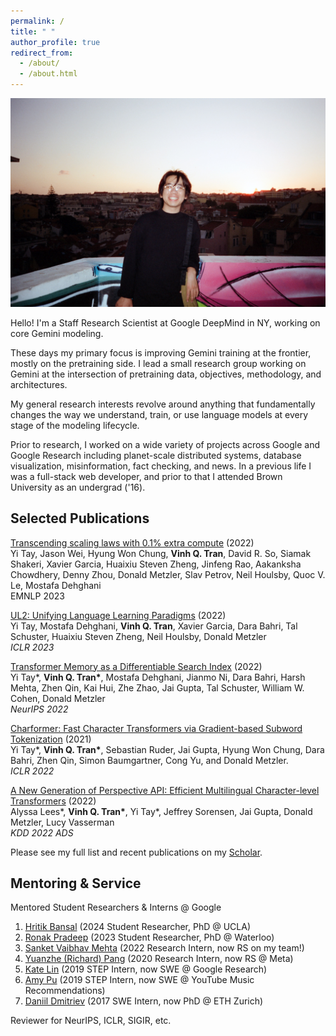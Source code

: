 ```yaml
---
permalink: /
title: " "
author_profile: true
redirect_from: 
  - /about/
  - /about.html
---
```


![image](images/vinh-flash.jpeg)

Hello! I'm a Staff Research Scientist at Google DeepMind in NY, working on core Gemini modeling.

These days my primary focus is improving Gemini training at the frontier, mostly on the pretraining side. I lead a small research group working on Gemini at the intersection of pretraining data, objectives, methodology, and architectures.

My general research interests revolve around anything that fundamentally changes the way we understand, train, or use language models at every stage of the modeling lifecycle.

Prior to research, I worked on a wide variety of projects across Google and Google Research including planet-scale distributed systems, database visualization, misinformation, fact checking, and news. In a previous life I was a full-stack web developer, and prior to that I attended Brown University as an undergrad ('16).
<br/>

## Selected Publications
[Transcending scaling laws with 0.1% extra compute](https://arxiv.org/abs/2210.11399) (2022) \
Yi Tay, Jason Wei, Hyung Won Chung, **Vinh Q. Tran**, David R. So, Siamak Shakeri, Xavier Garcia, Huaixiu Steven Zheng, Jinfeng Rao, Aakanksha Chowdhery, Denny Zhou, Donald Metzler, Slav Petrov, Neil Houlsby, Quoc V. Le, Mostafa Dehghani \
EMNLP 2023

[UL2: Unifying Language Learning Paradigms](https://arxiv.org/pdf/2205.05131.pdf) (2022) \
Yi Tay, Mostafa Dehghani, **Vinh Q. Tran**, Xavier Garcia, Dara Bahri, Tal Schuster, Huaixiu Steven Zheng, Neil Houlsby, Donald Metzler \
*ICLR 2023*

[Transformer Memory as a Differentiable Search Index](https://arxiv.org/abs/2202.06991) (2022) \
Yi Tay\*, **Vinh Q. Tran\***, Mostafa Dehghani, Jianmo Ni, Dara Bahri, Harsh Mehta, Zhen Qin, Kai Hui, Zhe Zhao, Jai Gupta, Tal Schuster, William W. Cohen, Donald Metzler \
*NeurIPS 2022*

[Charformer: Fast Character Transformers via Gradient-based Subword Tokenization](https://arxiv.org/abs/2106.12672) (2021) \
Yi Tay\*, **Vinh Q. Tran\***, Sebastian Ruder, Jai Gupta, Hyung Won Chung, Dara Bahri, Zhen Qin, Simon Baumgartner, Cong Yu, and Donald Metzler. \
*ICLR 2022*

[A New Generation of Perspective API: Efficient Multilingual Character-level Transformers](https://arxiv.org/abs/2202.11176) (2022) \
Alyssa Lees\*, **Vinh Q. Tran\***, Yi Tay\*, Jeffrey Sorensen, Jai Gupta, Donald Metzler, Lucy Vasserman \
*KDD 2022 ADS*

Please see my full list and recent publications on my [Scholar](https://vqtran.github.io/).

## Mentoring & Service

Mentored Student Researchers & Interns @ Google
1. [Hritik Bansal](https://sites.google.com/corp/view/hbansal) (2024 Student Researcher, PhD @ UCLA)
1. [Ronak Pradeep](https://ronakice.github.io/) (2023 Student Researcher, PhD @ Waterloo)
1. [Sanket Vaibhav Mehta](https://sanketvmehta.github.io/) (2022 Research Intern, now RS on my team!)
1. [Yuanzhe (Richard) Pang](https://yzpang.github.io/) (2020 Research Intern, now RS @ Meta)
1. [Kate Lin](https://kateslin.github.io/) (2019 STEP Intern, now SWE @ Google Research)
1. [Amy Pu](https://underline.io/speakers/149353-amy-pu) (2019 STEP Intern, now SWE @ YouTube Music Recommendations)
1. [Daniil Dmitriev](https://daniildmitriev.github.io/) (2017 SWE Intern, now PhD @ ETH Zurich)

Reviewer for NeurIPS, ICLR, SIGIR, etc.


